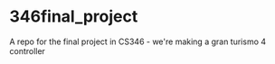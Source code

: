 # 346final_project
A repo for the final project in CS346 - we're making a gran turismo 4 controller
